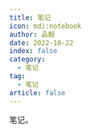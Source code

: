 ```yaml
---
title: 笔记
icon: mdi:notebook
author: 品毅
date: 2022-10-22
index: false
category:
  - 笔记
tag:
  - 笔记
article: false
---
```


笔记。

